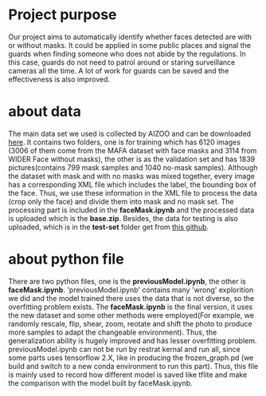 # Project purpose
Our project aims to automatically identify whether faces detected are with or without masks. It could be applied in some public places and signal the guards when finding someone who does not abide by the regulations. In this case, guards do not need to patrol around or staring surveillance cameras all the time. A lot of work for guards can be saved and the effectiveness is also improved. 
# about data
The main data set we used is collected by AIZOO and can be downloaded [here](https://drive.google.com/file/d/1QspxOJMDf_rAWVV7AU_Nc0rjo1_EPEDW/view).
It contains two folders, one is for training which has 6120 images (3006 of them come from the MAFA dataset with face masks and 3114 from WIDER Face without masks), the other is as the validation set and has 1839 pictures(contains 799 mask samples and 1040 no-mask samples). Although the dataset with mask and with no masks was mixed together, every image has a corresponding XML file which includes the label, the bounding box of the face. Thus, we use these information in the XML file to process the data (crop only the face) and divide them into mask and no mask set. The processing part is included in the **faceMask.ipynb** and the processed data is uploaded which is the **base.zip**. Besides, the data for testing is also uploaded, which is in the **test-set** folder get from [this github](https://github.com/chandrikadeb7/Face-Mask-Detection).
# about python file
There are two python files, one is the **previousModel.ipynb**, the other is **faceMask.ipynb**. 'previousModel.ipynb' contains many 'wrong' explorition we did and the model trained there uses the data that is not diverse, so the overfitting problem exists. The **faceMask.ipynb** is the final version, it uses the new dataset and some other methods were employed(For example, we randomly rescale, flip, shear, zoom, reotate and shift the photo to produce more samples to adapt the changeable environment). Thus, the generalization ability is hugely improved and has lesser overfitting problem. previousModel.ipynb can not be run by restrat kernal and run all, since some parts uses tensorflow 2.X, like in producing the frozen_graph.pd (we build and switch to a new conda environment to run this part). Thus, this file is mainly used to record how different model is saved like tflite and make the comparison with the model built by faceMask.ipynb.

